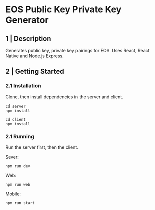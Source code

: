 # EOS Public Key Private Key Generator

## 1 | Description

Generates public key, private key pairings for EOS. Uses React, React Native and Node.js Express.

## 2 | Getting Started


### 2.1 Installation

Clone, then install dependencies in the server and client.

```
cd server
npm install
```

```
cd client
npm install
```

### 2.1 Running

Run the server first, then the client.

Sever:

```
npm run dev
```

Web:

```
npm run web
```

Mobile:

```
npm run start
```
